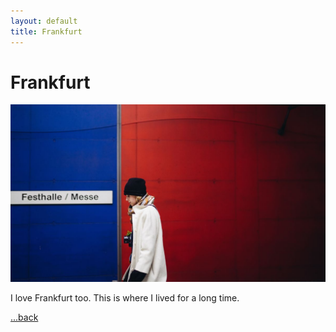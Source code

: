 ```yaml
---
layout: default
title: Frankfurt
---
```


# Frankfurt

![](/img/16x9/02.jpg)

I love Frankfurt too. This is where I lived for a long time.

[...back](/)
